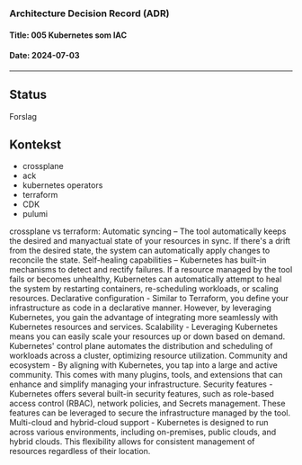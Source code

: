 ### Architecture Decision Record (ADR)

#### Title: 005 Kubernetes som IAC

#### Date: 2024-07-03

---

## Status

Forslag

## Kontekst

- crossplane
- ack
- kubernetes operators
- terraform
- CDK
- pulumi

crossplane vs terraform:
Automatic syncing – The tool automatically keeps the desired and manyactual state of your resources in sync. If there's a drift from the desired state, the system can automatically apply changes to reconcile the state.
Self-healing capabilities – Kubernetes has built-in mechanisms to detect and rectify failures. If a resource managed by the tool fails or becomes unhealthy, Kubernetes can automatically attempt to heal the system by restarting containers, re-scheduling workloads, or scaling resources.
Declarative configuration - Similar to Terraform, you define your infrastructure as code in a declarative manner. However, by leveraging Kubernetes, you gain the advantage of integrating more seamlessly with Kubernetes resources and services.
Scalability - Leveraging Kubernetes means you can easily scale your resources up or down based on demand. Kubernetes' control plane automates the distribution and scheduling of workloads across a cluster, optimizing resource utilization.
Community and ecosystem - By aligning with Kubernetes, you tap into a large and active community. This comes with many plugins, tools, and extensions that can enhance and simplify managing your infrastructure.
Security features - Kubernetes offers several built-in security features, such as role-based access control (RBAC), network policies, and Secrets management. These features can be leveraged to secure the infrastructure managed by the tool.
Multi-cloud and hybrid-cloud support - Kubernetes is designed to run across various environments, including on-premises, public clouds, and hybrid clouds. This flexibility allows for consistent management of resources regardless of their location.
